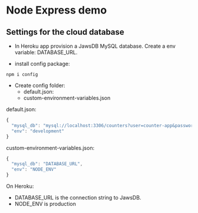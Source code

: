 # Node Express demo

## Settings for the cloud database

- In Heroku app provision a JawsDB MySQL database. Create a env variable: DATABASE_URL.

- install config package:
```
npm i config
```

- Create config folder:
  - default.json:
  - custom-environment-variables.json

default.json:
```javascript
{
  "mysql_db": "mysql://localhost:3306/counters?user=counter-app&password=xxxxxxxxx",
  "env": "development"
}
```

custom-environment-variables.json:
```javascript
{
  "mysql_db": "DATABASE_URL",
  "env": "NODE_ENV"
}
```
On Heroku:
- DATABASE_URL is the connection string to JawsDB.
- NODE_ENV is production